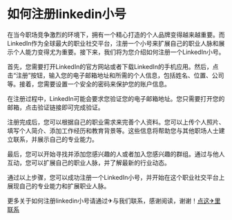 # 如何注册linkedin小号

在当今职场竞争激烈的环境下，拥有一个精心打造的个人品牌变得越来越重要。而LinkedIn作为全球最大的职业社交平台，注册一个小号来扩展自己的职业人脉和展示个人能力变得尤为重要。接下来，我们将为您介绍如何注册一个LinkedIn小号。

首先，您需要打开LinkedIn的官方网站或者下载LinkedIn的手机应用。然后，点击“注册”按钮，输入您的电子邮箱地址和所需的个人信息，包括姓名、位置、公司等。接着，您需要设置一个安全的密码来保护您的账户信息。

在注册过程中，LinkedIn可能会要求您验证您的电子邮箱地址。您只需要打开您的邮箱，点击验证链接即可完成验证。

注册完成后，您可以根据自己的职业需求来完善个人资料。您可以上传个人照片、填写个人简介、添加工作经历和教育背景等。这些信息将帮助您与其他职场人士建立联系，并展示自己的专业能力。

最后，您可以开始寻找并添加您感兴趣的人或者加入您感兴趣的群组。通过与他人互动，您可以扩展自己的职业人脉，并了解最新的行业动态。

通过以上步骤，您可以成功注册一个LinkedIn小号，并开始在这个职业社交平台上展现自己的专业能力和扩展职业人脉。

更多关于如何注册linkedin小号请通过✈与我们联系，感谢阅读，谢谢！[点这✈里联系](https://abc.k02.cc)